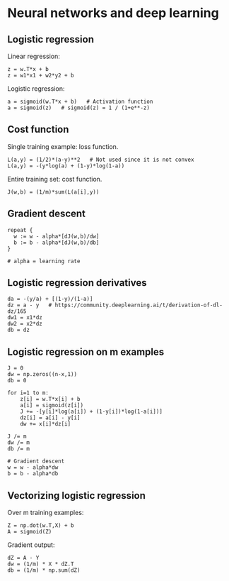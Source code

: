 # Neural networks and deep learning
## Logistic regression

Linear regression:

```
z = w.T*x + b
z = w1*x1 + w2*y2 + b
```

Logistic regression:

```
a = sigmoid(w.T*x + b)   # Activation function
a = sigmoid(z)   # sigmoid(z) = 1 / (1+e**-z)
```

## Cost function

Single training example: loss function.

```
L(a,y) = (1/2)*(a-y)**2   # Not used since it is not convex
L(a,y) = -(y*log(a) + (1-y)*log(1-a))
```

Entire training set: cost function.

```
J(w,b) = (1/m)*sum(L(a[i],y))
```

## Gradient descent

```
repeat {
  w := w - alpha*[dJ(w,b)/dw]
  b := b - alpha*[dJ(w,b)/db]
}

# alpha = learning rate
```

## Logistic regression derivatives

```
da = -(y/a) + [(1-y)/(1-a)]
dz = a - y   # https://community.deeplearning.ai/t/derivation-of-dl-dz/165
dw1 = x1*dz
dw2 = x2*dz
db = dz
```

## Logistic regression on m examples

```
J = 0
dw = np.zeros((n-x,1))
db = 0

for i=1 to m:
    z[i] = w.T*x[i] + b
    a[i] = sigmoid(z[i])
    J += -[y[i]*log(a[i]) + (1-y[i])*log(1-a[i])]
    dz[i] = a[i] - y[i]
    dw += x[i]*dz[i]

J /= m
dw /= m
db /= m

# Gradient descent
w = w - alpha*dw
b = b - alpha*db
```

## Vectorizing logistic regression

Over m training examples:

```
Z = np.dot(w.T,X) + b
A = sigmoid(Z)
```

Gradient output:

```
dZ = A - Y
dw = (1/m) * X * dZ.T
db = (1/m) * np.sum(dZ)
```
